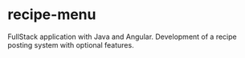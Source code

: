 # recipe-menu
FullStack application with Java and Angular. Development of a recipe posting system with optional features.
